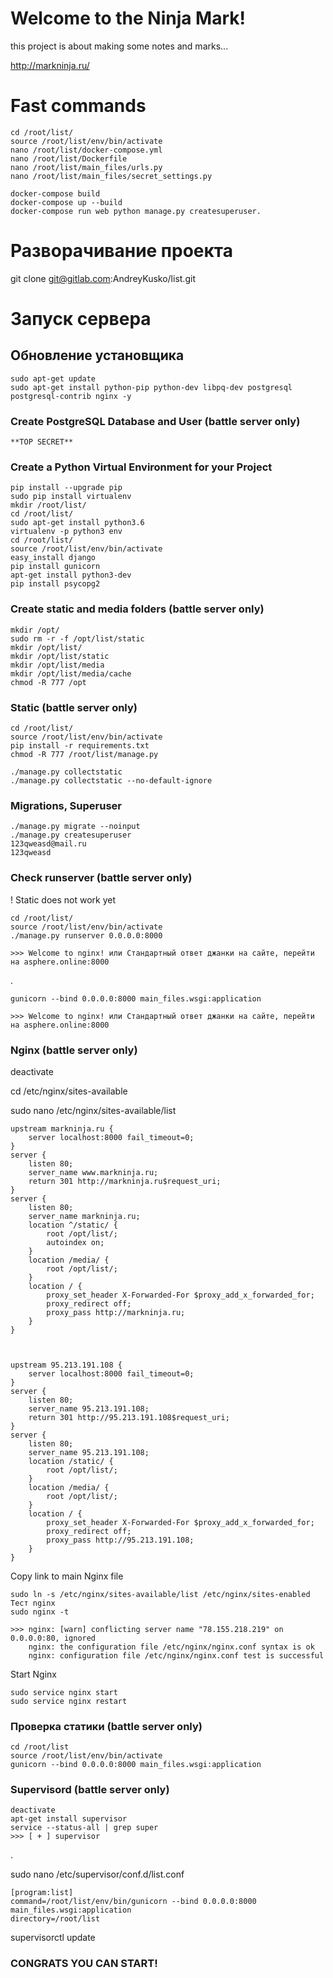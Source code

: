 # Welcome to the Ninja Mark!

this project is about making some notes and marks...

http://markninja.ru/


# Fast commands

    cd /root/list/
    source /root/list/env/bin/activate
    nano /root/list/docker-compose.yml
    nano /root/list/Dockerfile
    nano /root/list/main_files/urls.py
    nano /root/list/main_files/secret_settings.py
    
    docker-compose build
    docker-compose up --build
    docker-compose run web python manage.py createsuperuser.


# Разворачивание проекта

git clone git@gitlab.com:AndreyKusko/list.git

# Запуск сервера

## Обновление установщика

    sudo apt-get update
    sudo apt-get install python-pip python-dev libpq-dev postgresql postgresql-contrib nginx -y


### Create PostgreSQL Database and User (battle server only)

    **TOP SECRET**


### Create a Python Virtual Environment for your Project

    pip install --upgrade pip
    sudo pip install virtualenv
    mkdir /root/list/
    cd /root/list/
    sudo apt-get install python3.6
    virtualenv -p python3 env
    cd /root/list/
    source /root/list/env/bin/activate
    easy_install django
    pip install gunicorn
    apt-get install python3-dev
    pip install psycopg2


### Create static and media folders (battle server only)

    mkdir /opt/
    sudo rm -r -f /opt/list/static
    mkdir /opt/list/
    mkdir /opt/list/static
    mkdir /opt/list/media
    mkdir /opt/list/media/cache
    chmod -R 777 /opt
    

### Static (battle server only)

    cd /root/list/
    source /root/list/env/bin/activate
    pip install -r requirements.txt
    chmod -R 777 /root/list/manage.py
   
    ./manage.py collectstatic
    ./manage.py collectstatic --no-default-ignore
    
### Migrations, Superuser

    ./manage.py migrate --noinput
    ./manage.py createsuperuser
    123qweasd@mail.ru
    123qweasd


### Check runserver (battle server only)
! Static does not work yet

    cd /root/list/
    source /root/list/env/bin/activate
    ./manage.py runserver 0.0.0.0:8000
    
    >>> Welcome to nginx! или Стандартный ответ джанки на сайте, перейти на asphere.online:8000
.

    gunicorn --bind 0.0.0.0:8000 main_files.wsgi:application
    
    >>> Welcome to nginx! или Стандартный ответ джанки на сайте, перейти на asphere.online:8000
    

### Nginx (battle server only)
deactivate

cd /etc/nginx/sites-available

sudo nano /etc/nginx/sites-available/list
    
    upstream markninja.ru {
        server localhost:8000 fail_timeout=0;
    }
    server {
        listen 80;
        server_name www.markninja.ru;
        return 301 http://markninja.ru$request_uri;
    }
    server {
        listen 80;
        server_name markninja.ru;
        location ^/static/ {
            root /opt/list/;
            autoindex on;
        }
        location /media/ {
            root /opt/list/;
        }
        location / {
            proxy_set_header X-Forwarded-For $proxy_add_x_forwarded_for;
            proxy_redirect off;
            proxy_pass http://markninja.ru;
        }
    }



    upstream 95.213.191.108 {
        server localhost:8000 fail_timeout=0;
    }
    server {
        listen 80;
        server_name 95.213.191.108;
        return 301 http://95.213.191.108$request_uri;
    }
    server {
        listen 80;
        server_name 95.213.191.108;
        location /static/ {
            root /opt/list/;
        }
        location /media/ {
            root /opt/list/;
        }
        location / {
            proxy_set_header X-Forwarded-For $proxy_add_x_forwarded_for;
            proxy_redirect off;
            proxy_pass http://95.213.191.108;
        }
    }

Copy link to main Nginx file

    sudo ln -s /etc/nginx/sites-available/list /etc/nginx/sites-enabled
    Тест nginx
    sudo nginx -t

    >>> nginx: [warn] conflicting server name "78.155.218.219" on 0.0.0.0:80, ignored
        nginx: the configuration file /etc/nginx/nginx.conf syntax is ok
        nginx: configuration file /etc/nginx/nginx.conf test is successful

Start Nginx
    
    sudo service nginx start
    sudo service nginx restart


### Проверка статики (battle server only)
    cd /root/list
    source /root/list/env/bin/activate
    gunicorn --bind 0.0.0.0:8000 main_files.wsgi:application


### Supervisord (battle server only)
    deactivate
    apt-get install supervisor
    service --status-all | grep super
    >>> [ + ] supervisor
.
   
sudo nano /etc/supervisor/conf.d/list.conf

    [program:list]
    command=/root/list/env/bin/gunicorn --bind 0.0.0.0:8000 main_files.wsgi:application
    directory=/root/list
        

supervisorctl update



### CONGRATS YOU CAN START!


